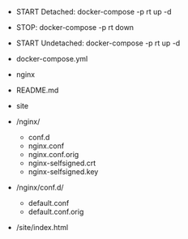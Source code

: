 * START Detached:	docker-compose -p rt up -d
* STOP: 	                 docker-compose -p rt down
* START Undetached: docker-compose -p rt up -d


* docker-compose.yml
* nginx
* README.md
* site
* /nginx/
  * conf.d
  * nginx.conf
  * nginx.conf.orig
  * nginx-selfsigned.crt
  * nginx-selfsigned.key
* /nginx/conf.d/
  * default.conf
  * default.conf.orig
* /site/index.html
